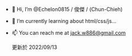 - 👋 Hi, I’m @Echelon0815 / 俊傑 / (Chun-Chieh)
- 🌱 I’m currently learning about html/css/js...
- 📫 You can reach me at jack.w886@gmail.com

  更新於 2022/09/13
